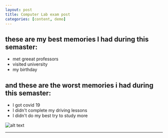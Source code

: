```yaml
---
layout: post
title: Computer Lab exam post
categories: [content, demo]
---
```


## these are my best memories I had during this semaster:

- met greeat professors
- visited university
- my birthday

## and these are the worst memories i had during this semaster:

- I got covid 19
- I didn't complete my driving lessons
- I didn't do my best try to study more




![alt text](../assets/images/mydesk.jpeg "my desk Picture")

---